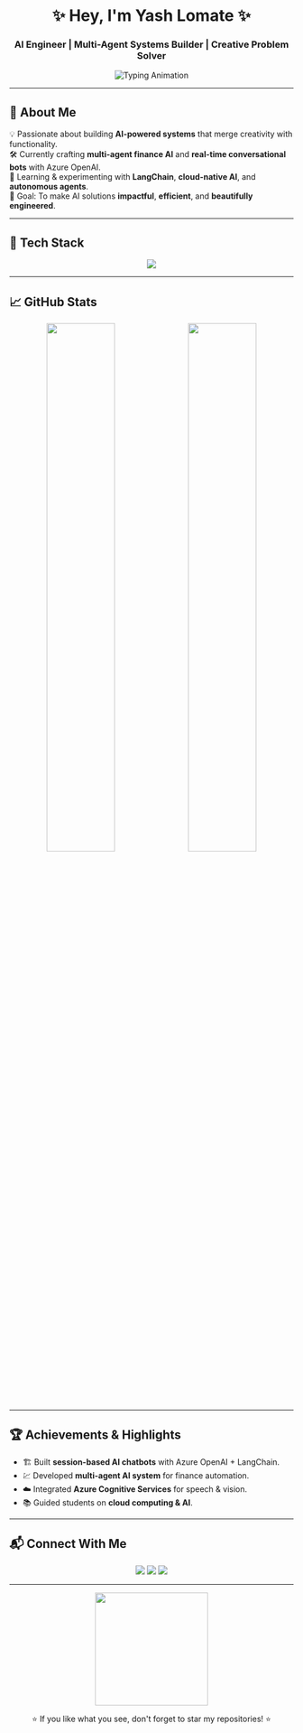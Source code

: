 <!-- Profile Header -->
<h1 align="center">✨ Hey, I'm Yash Lomate ✨</h1>
<h3 align="center">AI Engineer | Multi-Agent Systems Builder | Creative Problem Solver</h3>

<p align="center">
  <img src="https://readme-typing-svg.herokuapp.com?font=Fira+Code&weight=500&size=24&pause=1000&color=8A2BE2&center=true&vCenter=true&width=435&lines=AI+Engineer+%7C+Full-Stack+Developer;Multi-Agent+Systems+Architect;Cloud+%26+Data+Driven+Solutions" alt="Typing Animation" />
</p>

---

## 🚀 About Me
💡 Passionate about building **AI-powered systems** that merge creativity with functionality.  
🛠 Currently crafting **multi-agent finance AI** and **real-time conversational bots** with Azure OpenAI.  
🌱 Learning & experimenting with **LangChain**, **cloud-native AI**, and **autonomous agents**.  
🎯 Goal: To make AI solutions **impactful**, **efficient**, and **beautifully engineered**.

---

## 🧰 Tech Stack
<p align="center">
  <img src="https://skillicons.dev/icons?i=python,cpp,js,react,nextjs,azure,git,github,html,css,tailwind,vscode,docker&theme=dark" />
</p>

---

## 📈 GitHub Stats
<p align="center">
  <img width="49%" src="https://github-readme-stats.vercel.app/api?username=YashLomate&show_icons=true&theme=radical" />
  <img width="49%" src="https://github-readme-streak-stats.herokuapp.com/?user=YashLomate&theme=radical" />
</p>

---

## 🏆 Achievements & Highlights
- 🏗 Built **session-based AI chatbots** with Azure OpenAI + LangChain.
- 💹 Developed **multi-agent AI system** for finance automation.
- ☁️ Integrated **Azure Cognitive Services** for speech & vision.
- 📚 Guided students on **cloud computing & AI**.

---

## 📬 Connect With Me
<p align="center">
  <a href="https://linkedin.com/in/YashLomate"><img src="https://img.shields.io/badge/LinkedIn-0A66C2?style=for-the-badge&logo=linkedin&logoColor=white"/></a>
  <a href="mailto:yashlomate@example.com"><img src="https://img.shields.io/badge/Email-D14836?style=for-the-badge&logo=gmail&logoColor=white"/></a>
  <a href="https://github.com/YashLomate"><img src="https://img.shields.io/badge/GitHub-181717?style=for-the-badge&logo=github&logoColor=white"/></a>
</p>

---

<p align="center">
  <img src="https://media.giphy.com/media/jpVnC65DmYeyRL4LHS/giphy.gif" width="200">
</p>

<p align="center">⭐ If you like what you see, don't forget to star my repositories! ⭐</p>
